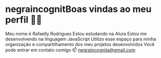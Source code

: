 # negraincognitBoas vindas ao meu perfil 💙💙
Meu nome é Rafaelly Rodrigues
Estou estudando na Alura
Estou me desenvolvendo na linguagem JavaScript
Utilizo esse espaço para minha organização e compartilhamento dos meu projetos desenvolvidos
Você pode entrar em contato comigo 📫 negraincognita@gmail.com
